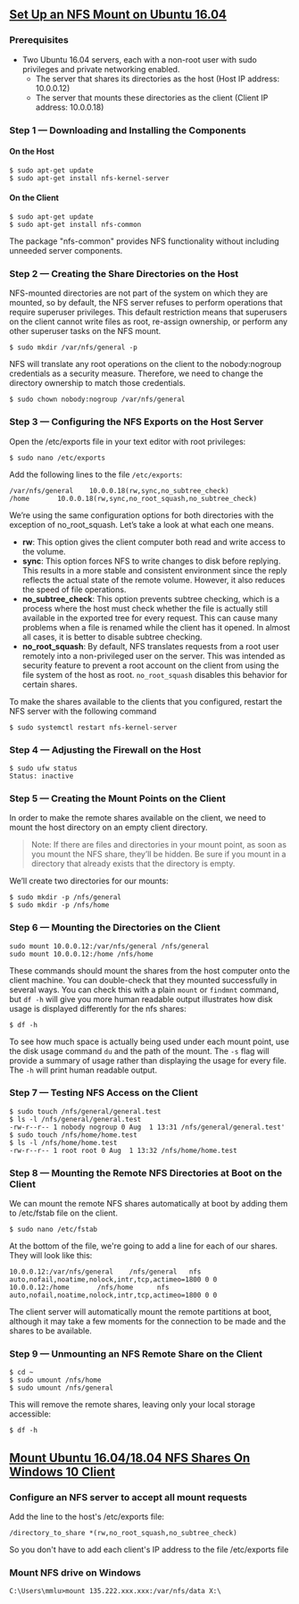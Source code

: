 ## [Set Up an NFS Mount on Ubuntu 16.04](https://www.digitalocean.com/community/tutorials/how-to-set-up-an-nfs-mount-on-ubuntu-16-04)

### Prerequisites

* Two Ubuntu 16.04 servers, each with a non-root user with sudo privileges and private networking enabled.
  * The server that shares its directories as the host (Host IP address: 10.0.0.12)
  * The server that mounts these directories as the client (Client IP address: 10.0.0.18)
 
### Step 1 — Downloading and Installing the Components

#### On the Host

```
$ sudo apt-get update
$ sudo apt-get install nfs-kernel-server
```

#### On the Client

```
$ sudo apt-get update
$ sudo apt-get install nfs-common
```
The package "nfs-common" provides NFS functionality without including unneeded server components. 

### Step 2 — Creating the Share Directories on the Host

NFS-mounted directories are not part of the system on which they are mounted, so by default, the NFS server refuses to perform 
operations that require superuser privileges. This default restriction means that superusers on the client cannot write files 
as root, re-assign ownership, or perform any other superuser tasks on the NFS mount.

```
$ sudo mkdir /var/nfs/general -p
```
NFS will translate any root operations on the client to the nobody:nogroup credentials as a security measure. Therefore, we need to change the directory ownership to match those credentials.

```
$ sudo chown nobody:nogroup /var/nfs/general
```

### Step 3 — Configuring the NFS Exports on the Host Server

Open the /etc/exports file in your text editor with root privileges:
```
$ sudo nano /etc/exports
```
Add the following lines to the file ```/etc/exports```:
```
/var/nfs/general    10.0.0.18(rw,sync,no_subtree_check)
/home       10.0.0.18(rw,sync,no_root_squash,no_subtree_check)
```

We’re using the same configuration options for both directories with the exception of no_root_squash. Let’s take a look at what each one means.

* **rw**: This option gives the client computer both read and write access to the volume.
* **sync**: This option forces NFS to write changes to disk before replying. This results in a more stable and consistent environment since the reply reflects the actual state of the remote volume. However, it also reduces the speed of file operations.
* **no_subtree_check**: This option prevents subtree checking, which is a process where the host must check whether the file is actually still available in the exported tree for every request. This can cause many problems when a file is renamed while the client has it opened. In almost all cases, it is better to disable subtree checking.
* **no_root_squash**: By default, NFS translates requests from a root user remotely into a non-privileged user on the server. This was intended as security feature to prevent a root account on the client from using the file system of the host as root. ```no_root_squash``` disables this behavior for certain shares.

To make the shares available to the clients that you configured, restart the NFS server with the following command
```
$ sudo systemctl restart nfs-kernel-server
```

### Step 4 — Adjusting the Firewall on the Host

```
$ sudo ufw status
Status: inactive
```

### Step 5 — Creating the Mount Points on the Client

In order to make the remote shares available on the client, we need to mount the host directory on an empty client directory.

> Note: If there are files and directories in your mount point, as soon as you mount the NFS share, they’ll be hidden. 
> Be sure if you mount in a directory that already exists that the directory is empty.

We’ll create two directories for our mounts:
```
$ sudo mkdir -p /nfs/general
$ sudo mkdir -p /nfs/home
```

### Step 6 — Mounting the Directories on the Client

```
sudo mount 10.0.0.12:/var/nfs/general /nfs/general
sudo mount 10.0.0.12:/home /nfs/home
```

These commands should mount the shares from the host computer onto the client machine. You can double-check that they mounted successfully in several ways. You can check this with a plain ```mount``` or ```findmnt``` command, but ```df -h``` will give you more human readable output illustrates how disk usage is displayed differently for the nfs shares:

```
$ df -h
```

To see how much space is actually being used under each mount point, use the disk usage command ```du``` and the path of the mount. The ```-s``` flag will provide a summary of usage rather than displaying the usage for every file. The ```-h``` will print human readable output.

### Step 7 — Testing NFS Access on the Client

```
$ sudo touch /nfs/general/general.test
$ ls -l /nfs/general/general.test
-rw-r--r-- 1 nobody nogroup 0 Aug  1 13:31 /nfs/general/general.test'
$ sudo touch /nfs/home/home.test
$ ls -l /nfs/home/home.test
-rw-r--r-- 1 root root 0 Aug  1 13:32 /nfs/home/home.test
```

### Step 8 — Mounting the Remote NFS Directories at Boot on the Client

We can mount the remote NFS shares automatically at boot by adding them to /etc/fstab file on the client.

```
$ sudo nano /etc/fstab
```

At the bottom of the file, we're going to add a line for each of our shares. They will look like this:

```
10.0.0.12:/var/nfs/general    /nfs/general   nfs auto,nofail,noatime,nolock,intr,tcp,actimeo=1800 0 0
10.0.0.12:/home       /nfs/home      nfs auto,nofail,noatime,nolock,intr,tcp,actimeo=1800 0 0
```
The client server will automatically mount the remote partitions at boot, although it may take a few moments for the connection to be made and the shares to be available.

### Step 9 — Unmounting an NFS Remote Share on the Client

```
$ cd ~
$ sudo umount /nfs/home
$ sudo umount /nfs/general
```
This will remove the remote shares, leaving only your local storage accessible:

```
$ df -h
```

## [Mount Ubuntu 16.04/18.04 NFS Shares On Windows 10 Client](https://websiteforstudents.com/mount-ubuntu-16-04-17-10-18-04-nfs-shares-on-windows-10-client/)

### Configure an NFS server to accept all mount requests
Add the line to the host's /etc/exports file:
```
/directory_to_share *(rw,no_root_squash,no_subtree_check)
```
So you don't have to add each client's IP address to the file /etc/exports file

### Mount NFS drive on Windows
```
C:\Users\mmlu>mount 135.222.xxx.xxx:/var/nfs/data X:\
```
